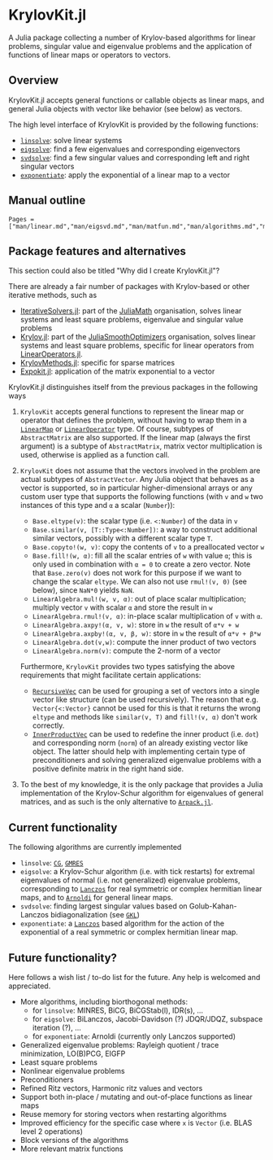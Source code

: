 # KrylovKit.jl

A Julia package collecting a number of Krylov-based algorithms for linear problems, singular
value and eigenvalue problems and the application of functions of linear maps or operators
to vectors.

## Overview
KrylovKit.jl accepts general functions or callable objects as linear maps, and general Julia
objects with vector like behavior (see below) as vectors.

The high level interface of KrylovKit is provided by the following functions:
*   [`linsolve`](@ref): solve linear systems
*   [`eigsolve`](@ref): find a few eigenvalues and corresponding eigenvectors
*   [`svdsolve`](@ref): find a few singular values and corresponding left and right singular vectors
*   [`exponentiate`](@ref): apply the exponential of a linear map to a vector

## Manual outline

```@contents
Pages = ["man/linear.md","man/eigsvd.md","man/matfun.md","man/algorithms.md","man/implementation.md"]
```

## Package features and alternatives
This section could also be titled "Why did I create KrylovKit.jl"?

There are already a fair number of packages with Krylov-based or other iterative methods, such as
*   [IterativeSolvers.jl](https://github.com/JuliaMath/IterativeSolvers.jl): part of the
    [JuliaMath](https://github.com/JuliaMath) organisation, solves linear systems and least
    square problems, eigenvalue and singular value problems
*   [Krylov.jl](https://github.com/JuliaSmoothOptimizers/Krylov.jl): part of the
    [JuliaSmoothOptimizers](https://github.com/JuliaSmoothOptimizers) organisation, solves
    linear systems and least square problems, specific for linear operators from
    [LinearOperators.jl](https://github.com/JuliaSmoothOptimizers/LinearOperators.jl).
*   [KrylovMethods.jl](https://github.com/lruthotto/KrylovMethods.jl): specific for sparse matrices
*   [Expokit.jl](https://github.com/acroy/Expokit.jl): application of the matrix exponential to a vector

KrylovKit.jl distinguishes itself from the previous packages in the following ways

1.  `KrylovKit` accepts general functions to represent the linear map or operator that defines
    the problem, without having to wrap them in a [`LinearMap`](https://github.com/Jutho/LinearMaps.jl)
    or [`LinearOperator`](https://github.com/JuliaSmoothOptimizers/LinearOperators.jl) type.
    Of course, subtypes of `AbstractMatrix` are also supported. If the linear map (always the first
    argument) is a subtype of `AbstractMatrix`, matrix vector multiplication is used, otherwise
    is applied as a function call.

2.  `KrylovKit` does not assume that the vectors involved in the problem are actual subtypes of
    `AbstractVector`. Any Julia object that behaves as a vector is supported, so in particular
    higher-dimensional arrays or any custom user type that supports the following functions
    (with `v` and `w` two instances of this type and `α` a scalar (`Number`)):
    *   `Base.eltype(v)`: the scalar type (i.e. `<:Number`) of the data in `v`
    *   `Base.similar(v, [T::Type<:Number])`: a way to construct additional similar vectors,
        possibly with a different scalar type `T`.
    *   `Base.copyto!(w, v)`: copy the contents of `v` to a preallocated vector `w`
    *   `Base.fill!(w, α)`: fill all the scalar entries of `w` with value `α`; this is only
        used in combination with `α = 0` to create a zero vector. Note that `Base.zero(v)` does
        not work for this purpose if we want to change the scalar `eltype`. We can also not
        use `rmul!(v, 0)` (see below), since `NaN*0` yields `NaN`.
    *   `LinearAlgebra.mul!(w, v, α)`: out of place scalar multiplication; multiply
        vector `v` with scalar `α` and store the result in `w`
    *   `LinearAlgebra.rmul!(v, α)`: in-place scalar multiplication of `v` with `α`.
    *   `LinearAlgebra.axpy!(α, v, w)`: store in `w` the result of `α*v + w`
    *   `LinearAlgebra.axpby!(α, v, β, w)`: store in `w` the result of `α*v + β*w`
    *   `LinearAlgebra.dot(v,w)`: compute the inner product of two vectors
    *   `LinearAlgebra.norm(v)`: compute the 2-norm of a vector

    Furthermore, `KrylovKit` provides two types satisfying the above requirements that might
    facilitate certain applications:
    * [`RecursiveVec`](@ref) can be used for grouping a set of vectors into a single vector like
    structure (can be used recursively). The reason that e.g. `Vector{<:Vector}` cannot be used
    for this is that it returns the wrong `eltype` and methods like `similar(v, T)` and `fill!(v, α)`
    don't work correctly.
    * [`InnerProductVec`](@ref) can be used to redefine the inner product (i.e. `dot`) and corresponding
    norm (`norm`) of an already existing vector like object. The latter should help with implementing
    certain type of preconditioners and solving generalized eigenvalue problems with a positive
    definite matrix in the right hand side.

3.  To the best of my knowledge, it is the only package that provides a Julia implementation of
    the Krylov-Schur algorithm for eigenvalues of general matrices, and as such is the only
    alternative to [`Arpack.jl`](https://github.com/JuliaLinearAlgebra/Arpack.jl).

## Current functionality

The following algorithms are currently implemented
*   `linsolve`: [`CG`](@ref), [`GMRES`](@ref)
*   `eigsolve`: a Krylov-Schur algorithm (i.e. with tick restarts) for extremal eigenvalues of
    normal (i.e. not generalized) eigenvalue problems, corresponding to [`Lanczos`](@ref) for
    real symmetric or complex hermitian linear maps, and to [`Arnoldi`](@ref) for general linear maps.
*   `svdsolve`: finding largest singular values based on Golub-Kahan-Lanczos bidiagonalization
    (see [`GKL`](@ref))
*   `exponentiate`: a [`Lanczos`](@ref) based algorithm for the action of the exponential of
    a real symmetric or complex hermitian linear map.

## Future functionality?

Here follows a wish list / to-do list for the future. Any help is welcomed and appreciated.

*   More algorithms, including biorthogonal methods:
    -   for `linsolve`: MINRES, BiCG, BiCGStab(l), IDR(s), ...
    -   for `eigsolve`: BiLanczos, Jacobi-Davidson (?) JDQR/JDQZ, subspace iteration (?), ...
    -   for `exponentiate`: Arnoldi (currently only Lanczos supported)
*   Generalized eigenvalue problems: Rayleigh quotient / trace minimization, LO(B)PCG, EIGFP
*   Least square problems
*   Nonlinear eigenvalue problems
*   Preconditioners
*   Refined Ritz vectors, Harmonic ritz values and vectors
*   Support both in-place / mutating and out-of-place functions as linear maps
*   Reuse memory for storing vectors when restarting algorithms
*   Improved efficiency for the specific case where `x` is `Vector` (i.e. BLAS level 2 operations)
*   Block versions of the algorithms
*   More relevant matrix functions
